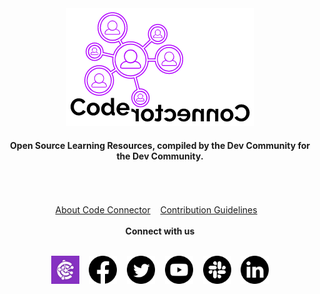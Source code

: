 <div align="center">
<a href="https://codeconnector.io/" target="_blank">
	<img src="assets/ccLogos/codeconnectorLogo.png" alt="codeconnector">
</a>
	<br>
	<h4>Open Source Learning Resources, compiled by the Dev Community for the Dev Community.</h4>
	<br>
	<br>
	<br>
</div>

<div align="center">
	<a href="codeconnector.md">About Code Connector</a>&nbsp;&nbsp;&nbsp;
	<a href="contributionguidelines.md">Contribution Guidelines</a>&nbsp;&nbsp;&nbsp;
</div>

<br>

<div align="center">
<b> Connect with us </b>
</div>

<br>

<p align="center">
  <a href="https://codeconnector.io/" target="_blank"><img width="45" height="45" src="assets/ccLogos/ccLogo.jpg" alt="codeconnector"></a>&nbsp;&nbsp;&nbsp;
	<a href="https://www.facebook.com/codeconnector" target="_blank"><img width="45" height="45" src="assets/socialMediaLogos/facebookLogo.png" alt="facebook"></a>&nbsp;&nbsp;&nbsp;
	<a href="https://twitter.com/codeconnector_" target="_blank"><img width="45" height="45" src="assets/socialMediaLogos/twitterLogo.png" alt="twitter"></a>&nbsp;&nbsp;&nbsp;
	<a href="https://www.youtube.com/channel/UCILxIdh3uyw64JjtdRmdtVg" target="_blank"><img width="45" height="45" src="assets/socialMediaLogos/youtubeLogo.png" alt="youtube"></a>&nbsp;&nbsp;&nbsp;
	<a href="https://app.slack.com/client/T86NXDXQD/C86NXE3KP" target="_blank"><img width="45" height="45" src="assets/socialMediaLogos/slackLogo.png" alt="slack"></a>&nbsp;&nbsp;&nbsp;
	<a href="https://www.linkedin.com/company/codeconnector/" target="_blank"><img width="45" height="45"src="assets/socialMediaLogos/linkedinLogo.png" alt="linkedin"></a>
</p>

<br>
